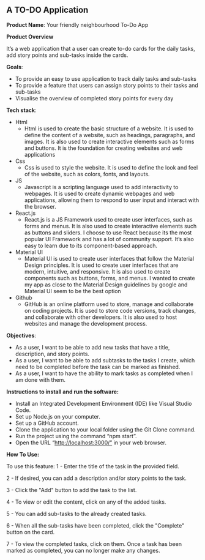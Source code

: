 ## A TO-DO Application

**Product Name**: Your friendly neighbourhood To-Do App

**Product Overview**

It’s a web application that a user can create to-do cards for the daily tasks, add story points and sub-tasks inside the cards.

**Goals**:

- To provide an easy to use application to track daily tasks and sub-tasks
- To provide a feature that users can assign story points to their tasks and sub-tasks
- Visualise the overview of completed story points for every day

**Tech stack**:

- Html
    - Html is used to create the basic structure of a website. It is used to define the content of a website, such as headings, paragraphs, and images. It is also used to create interactive elements such as forms and buttons. It is the foundation for creating websites and web applications
- Css
    - Css is used to style the website. It is used to define the look and feel of the website, such as colors, fonts, and layouts.
- JS
    - Javascript is a scripting language used to add interactivity to webpages. It is used to create dynamic webpages and web applications, allowing them to respond to user input and interact with the browser.
- React.js
    - React.js is a JS Framework used to create user interfaces, such as forms and menus. It is also used to create interactive elements such as buttons and sliders. I choose to use React because its the most popular UI Framework and has a lot of community support. It’s also easy to learn due to its component-based approach.
- Material UI
    - Material UI is used to create user interfaces that follow the Material Design principles. It is used to create user interfaces that are modern, intuitive, and responsive. It is also used to create components such as buttons, forms, and menus. I wanted to create my app as close to the Material Design guidelines by google and Material UI seem to be the best option
- Github
    - GitHub is an online platform used to store, manage and collaborate on coding projects. It is used to store code versions, track changes, and collaborate with other developers. It is also used to host websites and manage the development process.

**Objectives**:

- As a user, I want to be able to add new tasks that have a title, description, and story points.
- As a user, I want to be able to add subtasks to the tasks I create, which need to be completed before the task can be marked as finished.
- As a user, I want to have the ability to mark tasks as completed when I am done with them.

**Instructions to install and run the software:**

- Install an Integrated Development Environment (IDE) like Visual Studio Code.
- Set up Node.js on your computer.
- Set up a GitHub account.
- Clone the application to your local folder using the Git Clone command.
- Run the project using the command “npm start”.
- Open the URL “[http://localhost:3000/”](http://localhost:3000/%E2%80%9D) in your web browser.

**How To Use:**

To use this feature:
1 - Enter the title of the task in the provided field.

2 - If desired, you can add a description and/or story points to the task.

3 - Click the "Add" button to add the task to the list.

4 - To view or edit the content, click on any of the added tasks.

5 - You can add sub-tasks to the already created tasks.

6 - When all the sub-tasks have been completed, click the "Complete" button on the card.

7 - To view the completed tasks, click on them. Once a task has been marked as completed, you can no longer make any changes.
